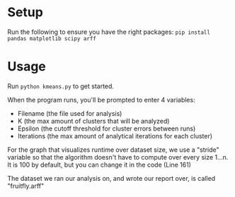 # Setup
Run the following to ensure you have the right packages:
`pip install pandas matplotlib scipy arff`

# Usage
Run `python kmeans.py` to get started.

When the program runs, you'll be prompted to enter 4 variables:
- Filename (the file used for analysis)
- K (the max amount of clusters that will be analyzed)
- Epsilon (the cutoff threshold for cluster errors between runs)
- Iterations (the max amount of analytical iterations for each cluster)

For the graph that visualizes runtime over dataset size, we use a "stride" variable so that the algorithm doesn't have to compute over every size 1...n. It is 100 by default, but you can change it in the code (Line 161)

The dataset we ran our analysis on, and wrote our report over, is called "fruitfly.arff"

